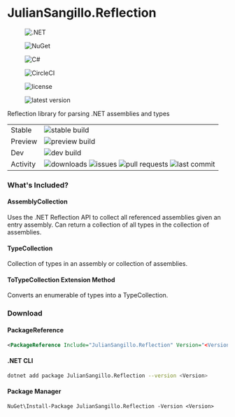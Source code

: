 # JulianSangillo.Reflection

<div>

<figure><img src="https://img.shields.io/badge/.NET-512BD4?style=plastic&#x26;logo=dotnet&#x26;logoColor=white" alt=".NET"><figcaption></figcaption></figure>

 

<figure><img src="https://img.shields.io/badge/NuGet-004880?style=plastic&#x26;logo=nuget&#x26;logoColor=white" alt="NuGet"><figcaption></figcaption></figure>

 

<figure><img src="https://img.shields.io/badge/C%23-239120?style=plastic&#x26;logo=c-sharp&#x26;logoColor=white" alt="C#"><figcaption></figcaption></figure>

 

<figure><img src="https://img.shields.io/badge/circleci-343434?style=plastic&#x26;logo=circleci&#x26;logoColor=white" alt="CircleCI"><figcaption></figcaption></figure>

 

<figure><img src="https://img.shields.io/github/license/juliansangillo/Reflection?color=blue&#x26;style=plastic" alt="license"><figcaption></figcaption></figure>

 

<figure><img src="https://img.shields.io/github/v/tag/juliansangillo/Reflection?label=latest&#x26;sort=semver&#x26;style=plastic" alt="latest version"><figcaption></figcaption></figure>

</div>

Reflection library for parsing .NET assemblies and types

|          |                                                                                                                                                                                                                                                                                                                                                                                       |
| -------- | ------------------------------------------------------------------------------------------------------------------------------------------------------------------------------------------------------------------------------------------------------------------------------------------------------------------------------------------------------------------------------------- |
| Stable   | ![stable build](https://img.shields.io/circleci/build/github/juliansangillo/Reflection/main?style=plastic)                                                                                                                                                                                                                                                                            |
| Preview  | ![preview build](https://img.shields.io/circleci/build/github/juliansangillo/Reflection/preview?style=plastic)                                                                                                                                                                                                                                                                        |
| Dev      | ![dev build](https://img.shields.io/circleci/build/github/juliansangillo/Reflection/dev?\&style=plastic)                                                                                                                                                                                                                                                                              |
| Activity | ![downloads](https://img.shields.io/nuget/dt/JulianSangillo.Reflection?style=plastic) ![issues](https://img.shields.io/github/issues/juliansangillo/Reflection?style=plastic) ![pull requests](https://img.shields.io/github/issues-pr/juliansangillo/Reflection?style=plastic) ![last commit](https://img.shields.io/github/last-commit/juliansangillo/Reflection/dev?style=plastic) |

### What's Included?

#### AssemblyCollection

Uses the .NET Reflection API to collect all referenced assemblies given an entry assembly. Can return a collection of all types in the collection of assemblies.

#### TypeCollection

Collection of types in an assembly or collection of assemblies.

#### ToTypeCollection Extension Method

Converts an enumerable of types into a TypeCollection.

### Download

#### PackageReference

```xml
<PackageReference Include="JulianSangillo.Reflection" Version="<Version>" />
```

#### .NET CLI

```bash
dotnet add package JulianSangillo.Reflection --version <Version>
```

#### Package Manager

```
NuGet\Install-Package JulianSangillo.Reflection -Version <Version>
```
